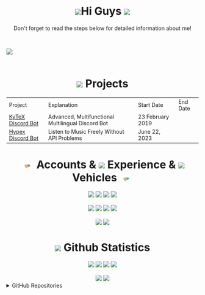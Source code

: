 <!-- 
<div align="center">
<img src= "https://user-images.githubusercontent.com/52673172/148129605-f5beb7f1-d0e7-4962-92da-059ec3eb87e9.png" width="500px">
</div>
 -->
<div align="center">
  <h1><img src="https://raw.githubusercontent.com/iampavangandhi/iampavangandhi/master/gifs/Hi.gif" width="30px">Hi Guys <img src="https://komarev.com/ghpvc/?username=KadirBeyy&label=PROFILE+VIEWS" width="90px"> </h1> 
    <p>Don't forget to read the steps below for detailed information about me!</p>
  <br>
</div>

<img src="https://user-images.githubusercontent.com/73097560/115834477-dbab4500-a447-11eb-908a-139a6edaec5c.gif"><br><br>

<!-- Yazı Presence Kısmı
<div align="right">
  <img src= "https://readme-typing-svg.herokuapp.com?color=EFFF46&background=FF000000&center=yanl%C4%B1%C5%9F&vCenter=yanl%C4%B1%C5%9F&lines=Kadirium+Developer;Web+Designer;Web+Developer;JavaScript+Developer;NodeJS+Developer" width="600px" height="150">
</div>
-->
<!-- Spotify & Discord Presence Kısmı
 <div align= "center">
    <img width="47%" src= "https://spotify-recently-played-readme.vercel.app/api?user=3ps0gb42l4ebj1s1qaofqq3iq&count=1">
    <img width="50%" src="https://lanyard-profile-readme.vercel.app/api/425656085228027904">
</div>
-->

<h1 align="center"> <img src="https://media2.giphy.com/media/QssGEmpkyEOhBCb7e1/giphy.gif?cid=ecf05e47a0n3gi1bfqntqmob8g9aid1oyj2wr3ds3mg700bl&rid=giphy.gif" width ="25"> Projects</h1>
<table align="center">
  <tr>
    <td>Project</td>
    <td>Explanation</td>
    <td>Start Date</td>
    <td>End Date</td>
  </tr>

  <tr>
      <td>
        <a href="https://github.com/KyTeXx">
          KyTeX Discord Bot
        </a>
      </td>
    <td>Advanced, Multifunctional Multilingual Discord Bot</td>
    <td>23 February 2019</td>
   <td></td>
  </tr>
  
  <tr>
      <td>
        <a href="https://github.com/KyTeXx">
         Hypex Discord Bot
        </a>
      </td>
    <td>Listen to Music Freely Without API Problems</td>
    <td>June 22, 2023</td>
    <td></td>
  </tr>
</table> 
<!-- 📦 -->
<h1 align="center"> <img src="https://github.com/0xAbdulKhalid/0xAbdulKhalid/raw/main/assets/mdImages/handshake.gif" width ="35"> Accounts & <img src="https://media2.giphy.com/media/QssGEmpkyEOhBCb7e1/giphy.gif?cid=ecf05e47a0n3gi1bfqntqmob8g9aid1oyj2wr3ds3mg700bl&rid=giphy.gif" width ="25"> Experience & <img src="https://media2.giphy.com/media/QssGEmpkyEOhBCb7e1/giphy.gif?cid=ecf05e47a0n3gi1bfqntqmob8g9aid1oyj2wr3ds3mg700bl&rid=giphy.gif" width ="25"> Vehicles <img src="https://github.com/0xAbdulKhalid/0xAbdulKhalid/raw/main/assets/mdImages/handshake.gif" width ="35"> </h1>
<div align="center">
   <a href="https://github.com/KyTeXx" target"blank_"><img src="https://img.shields.io/badge/discord%20-%23323330.svg?&style=for-the-badge&logo=discord&logoColor=blue"></a>
   <a href="https://github.com/KyTeXx" target"blank_"><img src="https://img.shields.io/badge/Youtube%20-%23323330.svg?&style=for-the-badge&logo=youtube&logoColor=EC1C24"></a>
   <a href="https://github.com/KyTeXx" target"blank_"><img src="https://img.shields.io/badge/GitHub%20-%23323330.svg?&style=for-the-badge&logo=github&logoColor=grey"></a>
   <a href="https://github.com/KyTeXx" target"blank_"><img src="https://img.shields.io/badge/Spotify%20-%23323330.svg?&style=for-the-badge&logo=spotify&logoColor=1ED760"></a>
 <br><br>
  <a href="https://github.com/KyTeXx" target"blank_">
   <img src="https://img.shields.io/badge/javascript%20-%23323330.svg?&style=for-the-badge&logo=javascript&logoColor=%23F7DF1E"></a>
  <a href="https://github.com/KyTeXx" target"blank_">
   <img src="https://img.shields.io/badge/html5%20-%23323330.svg?&style=for-the-badge&logo=html5&logoColor=23E34F26"></a>
  <a href="https://github.com/KyTeXx" target"blank_">
   <img src="https://img.shields.io/badge/css3%20-%23323330.svg?&style=for-the-badge&logo=css3&logoColor=blue"></a>
  <a href="https://github.com/KyTeXx" target"blank_">
   <img src="https://img.shields.io/badge/-Nodejs-%23323330?style=for-the-badge&logo=Node.js&logoColor=43853d"></a>
 <br><br>
  <a href="https://github.com/KyTeXx" target"blank_">
   <img src="https://img.shields.io/badge/Visual Studio Code%20-%23323330.svg?&style=for-the-badge&logo=visualstudiocode&logoColor=blue"></a>
  <a href="https://github.com/KyTeXx" target"blank_">
   <img src="https://img.shields.io/badge/Atom%20-%23323330.svg?&style=for-the-badge&logo=atom&logoColor=01ff55"></a>
</div>
  
<h1 align="center"> <img src="https://media.giphy.com/media/iY8CRBdQXODJSCERIr/giphy.gif" width="35"> Github Statistics</h1>
  <div align ="center">
    <a href="https://github.com/KyTeXx">
     <img width="47%" src="https://github-readme-stats.vercel.app/api?username=KyTeXx&show_icons=true&theme=radical&hide_border=true&locale=tr"></a>
    <a href="https://github.com/KyTeXx">
     <img width="50%" src="https://github-readme-streak-stats.herokuapp.com?user=KyTeXx&theme=radical&hide_border=true&locale=tr"></a>
    <a href="https://github.com/KyTeXx">
     <img width="50%" src="http://github-profile-summary-cards.vercel.app/api/cards/profile-details?username=KyTeXx&theme=radical&hide_border=true&locale=tr"></a>
    <a href="https://github.com/KyTeXx">
     <img width="30%" src="http://github-profile-summary-cards.vercel.app/api/cards/productive-time?username=KyTeXx&theme=radical&utcOffset=8&hide_border=true&locale=tr"></a>
  </div><br>
  
  <div align ="center">
    <a href="https://github.com/KyTeXx">
      <img src="https://github-readme-stats.vercel.app/api/top-langs/?username=KyTeXx&theme=tokyonight&hide_border=true&locale=tr"></a> 
    <a href="https://github.com/KyTeXx">
      <img src="https://github-readme-stats.vercel.app/api/top-langs/?username=KyTeXx&layout=compact&theme=tokyonight&hide_border=true&locale=tr"></a> 
  </div>

<details>
<summary>GitHub Repositories</summary><br>
  <div align="center">
    <a href="https://github.com/KyTeXx/KyTeXx">
      <img src="https://github-readme-stats.vercel.app/api/pin/?username=KyTeXx&repo=KyTeXx&theme=tokyonight&hide_border=true&locale=tr"></a>
  </div>
</details>

